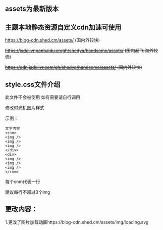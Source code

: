 assets为最新版本
-----

主题本地静态资源自定义cdn加速可使用
-----
https://blog-cdn.shed.cm/assets/ (国内外较快)

~~https://jsdelivr.panbaidu.cn/gh/shedya/handsome/assets/ (国内起飞 海外较快)~~

~~https://cdn.jsdelivr.com/gh/shedya/handsome/assets/ (国内外较快)~~


style.css文件介绍
-----
此文件不会被使用 如有需要请自行调用

修改时光机图片样式

示例：

```
文字内容
<cnm>
<img />
<img />
<img />
</div>
<div>
<img />
<img />
<img />
</cnm>
```
每个cnm代表一行

建议每行不超过3个img


更改内容：
-----
1.更改了图片加载动画https://blog-cdn.shed.cm/assets/img/loading.svg

